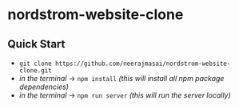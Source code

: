 # nordstrom-website-clone
## Quick Start
* `git clone https://github.com/neerajmasai/nordstrom-website-clone.git`
* *in the terminal* -> `npm install` *(this will install all npm package dependencies)*
* *in the terminal* -> `npm run server` *(this will run the server locally)*
